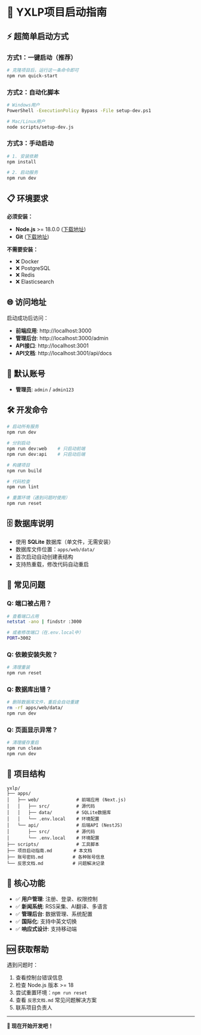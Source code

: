 # 🚀 YXLP项目启动指南

## ⚡ 超简单启动方式

### 方式1：一键启动（推荐）
```bash
# 克隆项目后，运行这一条命令即可
npm run quick-start
```

### 方式2：自动化脚本
```bash
# Windows用户
PowerShell -ExecutionPolicy Bypass -File setup-dev.ps1

# Mac/Linux用户  
node scripts/setup-dev.js
```

### 方式3：手动启动
```bash
# 1. 安装依赖
npm install

# 2. 启动服务
npm run dev
```

## 📋 环境要求

**必须安装：**
- **Node.js** >= 18.0.0 ([下载地址](https://nodejs.org/))
- **Git** ([下载地址](https://git-scm.com/))

**不需要安装：**
- ❌ Docker
- ❌ PostgreSQL  
- ❌ Redis
- ❌ Elasticsearch

## 🌐 访问地址

启动成功后访问：
- **前端应用**: http://localhost:3000
- **管理后台**: http://localhost:3000/admin  
- **API接口**: http://localhost:3001
- **API文档**: http://localhost:3001/api/docs

## 🔑 默认账号

- **管理员**: `admin` / `admin123`

## 🛠️ 开发命令

```bash
# 启动所有服务
npm run dev

# 分别启动
npm run dev:web    # 只启动前端
npm run dev:api    # 只启动后端

# 构建项目
npm run build

# 代码检查
npm run lint

# 重置环境（遇到问题时使用）
npm run reset
```

## 🗄️ 数据库说明

- 使用 **SQLite** 数据库（单文件，无需安装）
- 数据库文件位置：`apps/web/data/`
- 首次启动自动创建表结构
- 支持热重载，修改代码自动重启

## 🔧 常见问题

### Q: 端口被占用？
```bash
# 查看端口占用
netstat -ano | findstr :3000

# 或者修改端口（在.env.local中）
PORT=3002
```

### Q: 依赖安装失败？
```bash
# 清理重装
npm run reset
```

### Q: 数据库出错？
```bash
# 删除数据库文件，重启会自动重建
rm -rf apps/web/data/
npm run dev
```

### Q: 页面显示异常？
```bash
# 清理缓存重启
npm run clean
npm run dev
```

## 📁 项目结构

```
yxlp/
├── apps/
│   ├── web/              # 前端应用 (Next.js)
│   │   ├── src/          # 源代码
│   │   ├── data/         # SQLite数据库
│   │   └── .env.local    # 环境配置
│   └── api/              # 后端API (NestJS)
│       ├── src/          # 源代码  
│       └── .env.local    # 环境配置
├── scripts/              # 工具脚本
├── 项目启动指南.md        # 本文档
├── 账号密码.md           # 各种账号信息
└── 反思文档.md           # 问题解决记录
```

## 🎯 核心功能

- ✅ **用户管理**: 注册、登录、权限控制
- ✅ **新闻系统**: RSS采集、AI翻译、多语言
- ✅ **管理后台**: 数据管理、系统配置
- ✅ **国际化**: 支持中英文切换
- ✅ **响应式设计**: 支持移动端

## 🆘 获取帮助

遇到问题时：
1. 查看控制台错误信息
2. 检查 Node.js 版本 >= 18
3. 尝试重置环境：`npm run reset`
4. 查看 `反思文档.md` 常见问题解决方案
5. 联系项目负责人

---

**🎉 现在开始开发吧！**
